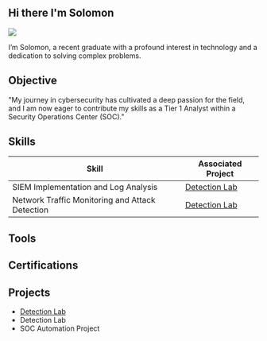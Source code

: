 ## Hi there I'm Solomon
<a href="https://linkedin.com/in/solomon-omari-095281172"><img src="https://img.shields.io/badge/-LinkedIn-0072b1?&style=for-the-badge&logo=linkedin&logoColor=white" /></a>

I’m Solomon, a recent graduate with a profound interest in technology and a dedication to solving complex problems.

## Objective
"My journey in cybersecurity has cultivated a deep passion for the field, and I am now eager to contribute my skills as a Tier 1 Analyst within a Security Operations Center (SOC)."

## Skills
| Skill                                         | Associated Project         |
|-----------------------------------------------|----------------------------|
| SIEM Implementation and Log Analysis          | <a href="https://google.com">Detection Lab</a>|
| Network Traffic Monitoring and Attack Detection | <a href="https://google.com">Detection Lab</a>|

## Tools

## Certifications

## Projects
- <a href="https://github.com/Test-MyDFIR/Detection-Lab/tree/main">Detection Lab</a>
- Detection Lab
- SOC Automation Project
